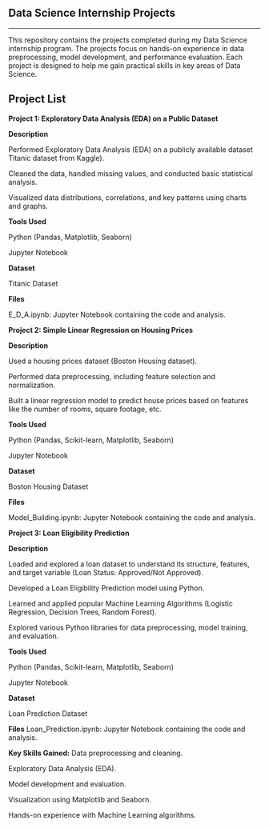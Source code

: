 
## Data Science Internship Projects
----------------------------------------------------------------------
This repository contains the projects completed during my Data Science internship program. The projects focus on hands-on experience in data preprocessing, model development, and performance evaluation. Each project is designed to help me gain practical skills in key areas of Data Science.

## Project List
**Project 1: Exploratory Data Analysis (EDA) on a Public Dataset**

**Description**

Performed Exploratory Data Analysis (EDA) on a publicly available dataset Titanic dataset from Kaggle).

Cleaned the data, handled missing values, and conducted basic statistical analysis.

Visualized data distributions, correlations, and key patterns using charts and graphs.

**Tools Used**

Python (Pandas, Matplotlib, Seaborn)

Jupyter Notebook

**Dataset**

Titanic Dataset

**Files**

E_D_A.ipynb: Jupyter Notebook containing the code and analysis.


**Project 2: Simple Linear Regression on Housing Prices**

**Description**

Used a housing prices dataset (Boston Housing dataset).

Performed data preprocessing, including feature selection and normalization.

Built a linear regression model to predict house prices based on features like the number of rooms, square footage, etc.

**Tools Used**

Python (Pandas, Scikit-learn, Matplotlib, Seaborn)

Jupyter Notebook

**Dataset**

Boston Housing Dataset

**Files**

Model_Building.ipynb: Jupyter Notebook containing the code and analysis.


**Project 3: Loan Eligibility Prediction**

**Description**

Loaded and explored a loan dataset to understand its structure, features, and target variable (Loan Status: Approved/Not Approved).

Developed a Loan Eligibility Prediction model using Python.

Learned and applied popular Machine Learning Algorithms (Logistic Regression, Decision Trees, Random Forest).

Explored various Python libraries for data preprocessing, model training, and evaluation.

**Tools Used**

Python (Pandas, Scikit-learn, Matplotlib, Seaborn)

Jupyter Notebook

**Dataset**

Loan Prediction Dataset

**Files**
Loan_Prediction.ipynb: Jupyter Notebook containing the code and analysis.


**Key Skills Gained:**
Data preprocessing and cleaning.

Exploratory Data Analysis (EDA).

Model development and evaluation.

Visualization using Matplotlib and Seaborn.

Hands-on experience with Machine Learning algorithms.
